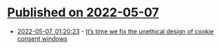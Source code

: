 # [Published on 2022-05-07](index.md)

* [2022-05-07, 01:20:23](https://news.ycombinator.com/item?id=31291322) - [It’s time we fix the unethical design of cookie consent windows](https://uxdesign.cc/unethical-design-of-cookie-consent-windows-857ef68f1bd6?gi=d060c7b22ab)

